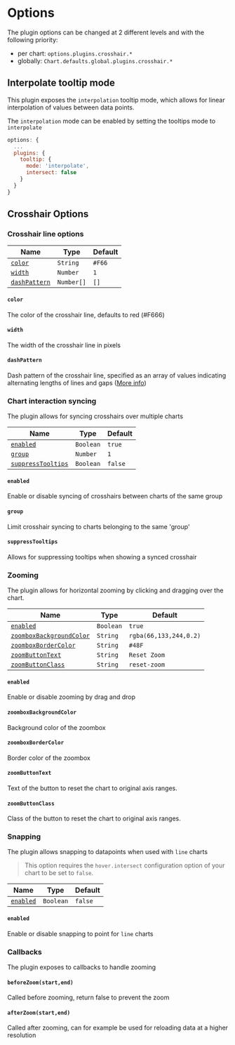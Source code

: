 # Options

The plugin options can be changed at 2 different levels and with the following priority:

- per chart: `options.plugins.crosshair.*`
- globally: `Chart.defaults.global.plugins.crosshair.*`

## Interpolate tooltip mode

This plugin exposes the `interpolation` tooltip mode, which allows for
linear interpolation of values between data points.

The `interpolation` mode can be enabled by setting the tooltips mode to
`interpolate`

```js
options: {
  ...
  plugins: {
    tooltip: {
      mode: 'interpolate',
      intersect: false
    }
  }   
}
```

## Crosshair Options

### Crosshair line options

| Name | Type | Default
| ---- | ---- | ----
| [`color`](#color) | `String` | `#F66`
| [`width`](#width) | `Number` | `1`
| [`dashPattern`](#dash) | `Number[]` | `[]`


#### `color`
The color of the crosshair line, defaults to red (#F666)
#### `width`
The width of the crosshair line in pixels
#### `dashPattern`
Dash pattern of the crosshair line, specified as an array of values indicating alternating lengths of lines and gaps ([More info](https://developer.mozilla.org/en-US/docs/Web/API/CanvasRenderingContext2D/setLineDash))

### Chart interaction syncing
The plugin allows for syncing crosshairs over multiple charts

| Name | Type | Default
| ---- | ---- | ----
| [`enabled`](#enabled) | `Boolean` | `true`
| [`group`](#group) | `Number` | `1`
| [`suppressTooltips`](#tooltips) | `Boolean` | `false`


#### `enabled`
Enable or disable syncing of crosshairs between charts of the same group
#### `group`
Limit crosshair syncing to charts belonging to the same 'group'
#### `suppressTooltips`
Allows for suppressing tooltips when showing a synced crosshair

### Zooming
The plugin allows for horizontal zooming by clicking and dragging over
the chart.

| Name | Type | Default
| ---- | ---- | ----
| [`enabled`](#enabled) | `Boolean` | `true`
| [`zoomboxBackgroundColor`](#zoomboxBackgroundColor) | `String` | `rgba(66,133,244,0.2)`
| [`zoomboxBorderColor`](#zoomboxBorderColor) | `String` | `#48F`
| [`zoomButtonText`](#zoomButtonText) | `String` | `Reset Zoom`
| [`zoomButtonClass`](#zoomButtonClass) | `String` | `reset-zoom`

#### `enabled`
Enable or disable zooming by drag and drop

#### `zoomboxBackgroundColor`
Background color of the zoombox

#### `zoomboxBorderColor`
Border color of the zoombox

#### `zoomButtonText`
Text of the button to reset the chart to original axis ranges.

#### `zoomButtonClass`
Class of the button to reset the chart to original axis ranges.

### Snapping
The plugin allows snapping to datapoints when used with `line` charts
> This option requires the `hover.intersect` configuration option of your chart to be set to `false`.

| Name | Type | Default
| ---- | ---- | ----
| [`enabled`](#enabled) | `Boolean` | `false`

#### `enabled`
Enable or disable snapping to point for `line` charts

### Callbacks

The plugin exposes to callbacks to handle zooming

#### `beforeZoom(start,end)`
Called before zooming, return false to prevent the zoom
#### `afterZoom(start,end)`
Called after zooming, can for example be used for reloading data at a higher
resolution
